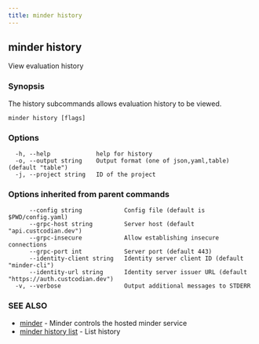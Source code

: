 ```yaml
---
title: minder history
---
```

## minder history

View evaluation history

### Synopsis

The history subcommands allows evaluation history to be viewed.

```
minder history [flags]
```

### Options

```
  -h, --help             help for history
  -o, --output string    Output format (one of json,yaml,table) (default "table")
  -j, --project string   ID of the project
```

### Options inherited from parent commands

```
      --config string            Config file (default is $PWD/config.yaml)
      --grpc-host string         Server host (default "api.custcodian.dev")
      --grpc-insecure            Allow establishing insecure connections
      --grpc-port int            Server port (default 443)
      --identity-client string   Identity server client ID (default "minder-cli")
      --identity-url string      Identity server issuer URL (default "https://auth.custcodian.dev")
  -v, --verbose                  Output additional messages to STDERR
```

### SEE ALSO

* [minder](minder.md)	 - Minder controls the hosted minder service
* [minder history list](minder_history_list.md)	 - List history

